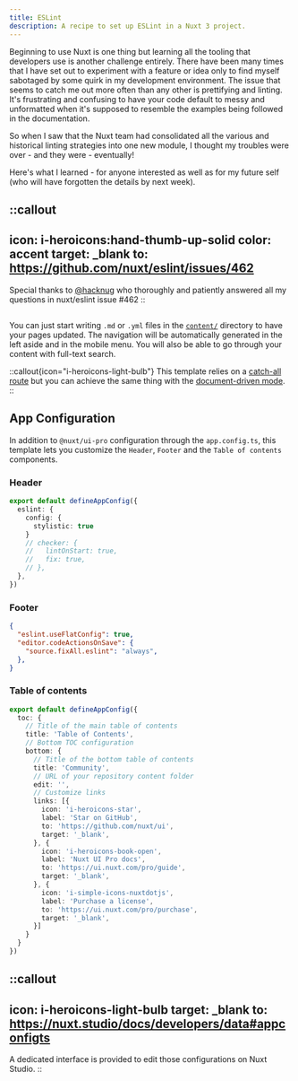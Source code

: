 ```yaml
---
title: ESLint
description: A recipe to set up ESLint in a Nuxt 3 project.
---
```


Beginning to use Nuxt is one thing but learning all the tooling that developers use is another challenge entirely. There have been many times that I have set out to experiment with a feature or idea only to find myself sabotaged by some quirk in my development environment. The issue that seems to catch me out more often than any other is prettifying and linting. It's frustrating and confusing to have your code default to messy and unformatted when it's supposed to resemble the examples being followed in the documentation.

So when I saw that the Nuxt team had consolidated all the various and historical linting strategies into one new module, I thought my troubles were over - and they were - eventually!

Here's what I learned - for anyone interested as well as for my future self (who will have forgotten the details by next week).

::callout
---
icon: i-heroicons:hand-thumb-up-solid
color: accent
target: _blank
to: https://github.com/nuxt/eslint/issues/462
---
Special thanks to [@hacknug](https://github.com/hacknug) who thoroughly and patiently answered all my questions in nuxt/eslint issue #462
::

## 

You can just start writing `.md` or `.yml` files in the [`content/`](https://content.nuxt.com/usage/content-directory) directory to have your pages updated.
The navigation will be automatically generated in the left aside and in the mobile menu. You will also be able to go through your content with full-text search.

::callout{icon="i-heroicons-light-bulb"}
This template relies on a [catch-all route](https://nuxt.com/docs/guide/directory-structure/pages#catch-all-route) but you can achieve the same thing with the [document-driven mode](https://content.nuxt.com/document-driven/introduction).
::

## App Configuration

In addition to `@nuxt/ui-pro` configuration through the `app.config.ts`, this template lets you customize the `Header`, `Footer` and the `Table of contents` components.

### Header

```ts [nuxt.config.ts]
export default defineAppConfig({
  eslint: {
    config: {
      stylistic: true
    }
    // checker: {
    //   lintOnStart: true,
    //   fix: true,
    // },
  },
})
```

### Footer

```json [.vscode/settings.json]
{
  "eslint.useFlatConfig": true,
  "editor.codeActionsOnSave": {
    "source.fixAll.eslint": "always",
  },
}
```

### Table of contents

```ts [app.config.ts]
export default defineAppConfig({
  toc: {
    // Title of the main table of contents
    title: 'Table of Contents',
    // Bottom TOC configuration
    bottom: {
      // Title of the bottom table of contents
      title: 'Community',
      // URL of your repository content folder
      edit: '',
      // Customize links
      links: [{
        icon: 'i-heroicons-star',
        label: 'Star on GitHub',
        to: 'https://github.com/nuxt/ui',
        target: '_blank',
      }, {
        icon: 'i-heroicons-book-open',
        label: 'Nuxt UI Pro docs',
        to: 'https://ui.nuxt.com/pro/guide',
        target: '_blank',
      }, {
        icon: 'i-simple-icons-nuxtdotjs',
        label: 'Purchase a license',
        to: 'https://ui.nuxt.com/pro/purchase',
        target: '_blank',
      }]
    }
  }
})
```

::callout
---
icon: i-heroicons-light-bulb
target: _blank
to: https://nuxt.studio/docs/developers/data#appconfigts
---
A dedicated interface is provided to edit those configurations on Nuxt Studio.
::
